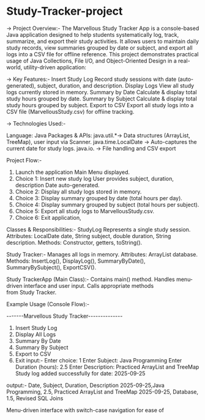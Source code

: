 # Study-Tracker-project

-> Project Overview:-
            The Marvellous Study Tracker App is a console-based Java application designed to help students systematically log, track, summarize, and export their               study activities.
            It allows users to maintain daily study records, view summaries grouped by date or subject, and export all logs into a CSV file for offline reference.
            This project demonstrates practical usage of Java Collections, File I/O, and Object-Oriented Design in a real-world, utility-driven application:

-> Key Features:-
            Insert Study Log
                Record study sessions with date (auto-generated), subject, duration, and description.
            Display Logs
                View all study logs currently stored in memory.
           Summary by Date
                Calculate & display total study hours grouped by date.
          Summary by Subject
                Calculate & display total study hours grouped by subject.
         Export to CSV
               Export all study logs into a CSV file (MarvellousStudy.csv) for offiine tracking.

-> Technologies Used:-

Language: Java
Packages & APIs:
java.util.*-> Data structures (ArrayList, TreeMap), user input via Scanner.
java.time.LocalDate -> Auto-captures the current date for study logs.
java.io. -> File handling and CSV export

Project Flow:-

1. Launch the application Main Menu displayed.
2. Choice 1: Insert new study log User provides subject, duration, description Date auto-generated.
3. Choice 2: Display all study logs stored in memory.
4. Choice 3: Display summary grouped by date (total hours per day).
5. Choice 4: Display summary grouped by subject (total hours per subject).
6. Choice 5: Export all study logs to MarvellousStudy.csv.
7. Choice 6: Exit application,

Classes & Responsibilities:-
StudyLog
  Represents a single study session.
  Attributes: LocalDate date, String subject, double duration, String description.
  Methods: Constructor, getters, toString().

Study Tracker:-
   Manages all logs in memory.
   Attributes: ArrayList<StudyLog> database.
   Methods: InsertLog(), DisplayLog(), SummaryByDate(), SummaryBySubject(),
   ExportCSV().
    
Study TrackerApp (Main Class):-
   Contains main() method.
   Handles menu-driven interface and user input.
   Calls appropriate methods from Study Tracker.

 Example Usage (Console Flow):-
 
-------Marvellous Study Tracker--------------
1. Insert Study Log
2. Display All Logs
3. Summary By Date
4. Summary By Subject
5. Export to CSV
6. Exit
input:- 
Enter choice: 1
Enter Subject: Java Programming
Enter Duration (hours): 2.5
Enter Description: Practiced ArrayList and TreeMap Study log added successfully for date: 2025-09-25

output:-
Date, Subject, Duration, Description
2025-09-25,Java Programming, 2.5, Practiced ArrayList and TreeMap 
2025-09-25, Database, 1.5, Revised SQL Joins


   
   


Menu-driven interface with switch-case navigation for ease of
